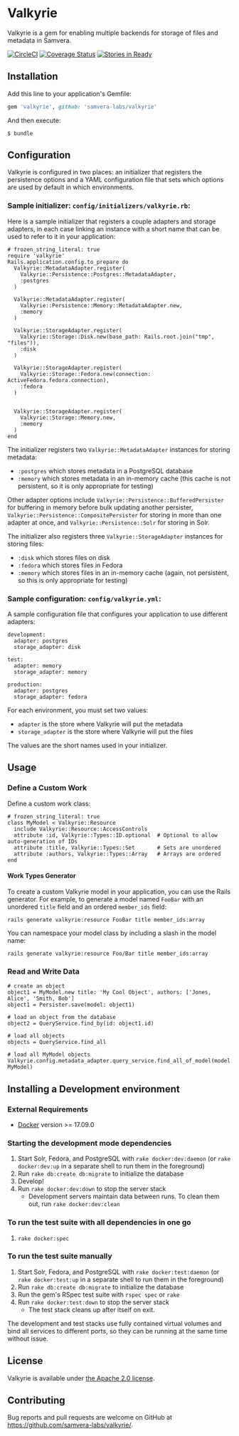 # Valkyrie

Valkyrie is a gem for enabling multiple backends for storage of files and metadata in Samvera.

[![CircleCI](https://circleci.com/gh/samvera-labs/valkyrie.svg?style=svg)](https://circleci.com/gh/samvera-labs/valkyrie)
[![Coverage Status](https://coveralls.io/repos/github/samvera-labs/valkyrie/badge.svg?branch=master)](https://coveralls.io/github/samvera-labs/valkyrie?branch=master)
[![Stories in Ready](https://badge.waffle.io/samvera-labs/valkyrie.png?label=ready&title=Ready)](https://waffle.io/samvera-labs/valkyrie)


## Installation

Add this line to your application's Gemfile:

```ruby
gem 'valkyrie', github: 'samvera-labs/valkyrie'
```

And then execute:

    $ bundle


## Configuration

Valkyrie is configured in two places: an initializer that registers the persistence options and a YAML
configuration file that sets which options are used by default in which environments.

### Sample initializer: `config/initializers/valkyrie.rb`:

Here is a sample initializer that registers a couple adapters and storage adapters, in each case linking an
instance with a short name that can be used to refer to it in your application:

```
# frozen_string_literal: true
require 'valkyrie'
Rails.application.config.to_prepare do
  Valkyrie::MetadataAdapter.register(
    Valkyrie::Persistence::Postgres::MetadataAdapter,
    :postgres
  )

  Valkyrie::MetadataAdapter.register(
    Valkyrie::Persistence::Memory::MetadataAdapter.new,
    :memory
  )

  Valkyrie::StorageAdapter.register(
    Valkyrie::Storage::Disk.new(base_path: Rails.root.join("tmp", "files")),
    :disk
  )

  Valkyrie::StorageAdapter.register(
    Valkyrie::Storage::Fedora.new(connection: ActiveFedora.fedora.connection),
    :fedora
  )


  Valkyrie::StorageAdapter.register(
    Valkyrie::Storage::Memory.new,
    :memory
  )
end
```

The initializer registers two `Valkyrie::MetadataAdapter` instances for storing metadata:
* `:postgres` which stores metadata in a PostgreSQL database
* `:memory` which stores metadata in an in-memory cache (this cache is not persistent, so it is only
  appropriate for testing)

Other adapter options include `Valkyrie::Persistence::BufferedPersister` for buffering in memory before bulk
updating another persister, `Valkyrie::Persistence::CompositePersister` for storing in more than one adapter
at once, and `Valkyrie::Persistence::Solr` for storing in Solr.

The initializer also registers three `Valkyrie::StorageAdapter` instances for storing files:
* `:disk` which stores files on disk
* `:fedora` which stores files in Fedora
* `:memory` which stores files in an in-memory cache (again, not persistent, so this is only appropriate for
  testing)

### Sample configuration: `config/valkyrie.yml`:

A sample configuration file that configures your application to use different adapters:

```
development:
  adapter: postgres
  storage_adapter: disk

test:
  adapter: memory
  storage_adapter: memory

production:
  adapter: postgres
  storage_adapter: fedora
```

For each environment, you must set two values:
* `adapter` is the store where Valkyrie will put the metadata
* `storage_adapter` is the store where Valkyrie will put the files

The values are the short names used in your initializer.


## Usage

### Define a Custom Work

Define a custom work class:

```
# frozen_string_literal: true
class MyModel < Valkyrie::Resource
  include Valkyrie::Resource::AccessControls
  attribute :id, Valkyrie::Types::ID.optional  # Optional to allow auto-generation of IDs
  attribute :title, Valkyrie::Types::Set       # Sets are unordered
  attribute :authors, Valkyrie::Types::Array   # Arrays are ordered
end
```

#### Work Types Generator

To create a custom Valkyrie model in your application, you can use the Rails generator.  For example, to
generate a model named `FooBar` with an unordered `title` field and an ordered `member_ids` field:

```
rails generate valkyrie:resource FooBar title member_ids:array
```

You can namespace your model class by including a slash in the model name:

```
rails generate valkyrie:resource Foo/Bar title member_ids:array
```

### Read and Write Data

```
# create an object
object1 = MyModel.new title: 'My Cool Object', authors: ['Jones, Alice', 'Smith, Bob']
object1 = Persister.save(model: object1)

# load an object from the database
object2 = QueryService.find_by(id: object1.id)

# load all objects
objects = QueryService.find_all

# load all MyModel objects
Valkyrie.config.metadata_adapter.query_service.find_all_of_model(model: MyModel)
```


## Installing a Development environment

### External Requirements
* [Docker](https://store.docker.com/search?offering=community&type=edition) version >= 17.09.0

### Starting the development mode dependencies
1. Start Solr, Fedora, and PostgreSQL with `rake docker:dev:daemon` (or `rake docker:dev:up` in a separate shell to run them in the foreground)
1. Run `rake db:create db:migrate` to initialize the database
1. Develop!
1. Run `rake docker:dev:down` to stop the server stack
   * Development servers maintain data between runs. To clean them out, run `rake docker:dev:clean`

### To run the test suite with all dependencies in one go
1. `rake docker:spec`

### To run the test suite manually
1. Start Solr, Fedora, and PostgreSQL with `rake docker:test:daemon` (or `rake docker:test:up` in a separate shell to run them in the foreground)
1. Run `rake db:create db:migrate` to initialize the database
1. Run the gem's RSpec test suite with `rspec spec` or `rake`
1. Run `rake docker:test:down` to stop the server stack
   * The test stack cleans up after itself on exit.

The development and test stacks use fully contained virtual volumes and bind all services to different ports, so they can be running at the same time without issue.

## License

Valkyrie is available under [the Apache 2.0 license](../LICENSE).


## Contributing

Bug reports and pull requests are welcome on GitHub at https://github.com/samvera-labs/valkyrie/.
